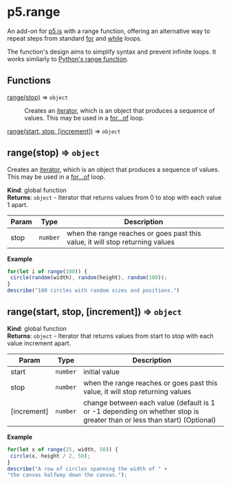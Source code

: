 <h1>p5.range</h1>
<p>An add-on for <a href="https://p5js.org">p5.js</a> with a range function, offering
an alternative way to repeat steps from standard <a href="https://p5js.org/reference/#/p5/for">for</a>
and <a href="https://p5js.org/reference/#/p5/while">while</a> loops.</p>

<p>The function's design aims to simplify syntax and prevent infinite loops. It works
similarly to <a href="https://www.w3schools.com/python/ref_func_range.asp">Python's range function</a>.</p>

## Functions

<dl>
<dt><a href="#range">range(stop)</a> ⇒ <code>object</code></dt>
<dd><p>Creates an <a
href="https://developer.mozilla.org/en-US/docs/Web/JavaScript/Guide/Iterators_and_Generators#iterators">
iterator</a>, which is an object that produces a sequence of values.
This may be used in a <a
href="https://developer.mozilla.org/en-US/docs/Web/JavaScript/Reference/Statements/for...of">
for...of</a> loop.</p>
</dd>
<dt><a href="#range">range(start, stop, [increment])</a> ⇒ <code>object</code></dt>
<dd></dd>
</dl>

<a name="range"></a>

## range(stop) ⇒ <code>object</code>
Creates an <a
href="https://developer.mozilla.org/en-US/docs/Web/JavaScript/Guide/Iterators_and_Generators#iterators">
iterator</a>, which is an object that produces a sequence of values.
This may be used in a <a
href="https://developer.mozilla.org/en-US/docs/Web/JavaScript/Reference/Statements/for...of">
for...of</a> loop.

**Kind**: global function  
**Returns**: <code>object</code> - Iterator that returns values from 0 to stop with
each value 1 apart.  

| Param | Type | Description |
| --- | --- | --- |
| stop | <code>number</code> | when the range reaches or goes past this value, it will stop returning values |

**Example**  
```js
for(let i of range(100)) {
 circle(random(width), random(height), random(100));
}
describe("100 circles with random sizes and positions.")
```
<a name="range"></a>

## range(start, stop, [increment]) ⇒ <code>object</code>
**Kind**: global function  
**Returns**: <code>object</code> - Iterator that returns values from start to stop with
each value increment apart.  

| Param | Type | Description |
| --- | --- | --- |
| start | <code>number</code> | initial value |
| stop | <code>number</code> | when the range reaches or goes past this value, it will stop returning values |
| [increment] | <code>number</code> | change between each value (default is 1 or -1 depending on whether stop is greater than or less than start) (Optional) |

**Example**  
```js
for(let x of range(25, width, 50)) {
 circle(x, height / 2, 50);
}
describe("A row of circles spanning the width of " +
"the canvas halfway down the canvas.");
```
